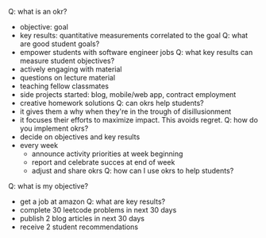 Q: what is an okr?
- objective: goal
- key results: quantitative measurements correlated to the goal
Q: what are good student goals?
- empower students with software engineer jobs
Q: what key results can measure student objectives?
- actively engaging with material
- questions on lecture material
- teaching fellow classmates
- side projects started: blog, mobile/web app, contract employment
- creative homework solutions
Q: can okrs help students?
- it gives them a why when they're in the trough of disillusionment
- it focuses their efforts to maximize impact. This avoids regret.
Q: how do you implement okrs?
- decide on objectives and key results
- every week
  - announce activity priorities at week beginning 
  - report and celebrate succes at end of week
  - adjust and share okrs
Q: how can I use okrs to help students?


Q: what is my objective?
- get a job at amazon
Q: what are key results?
- complete 30 leetcode problems in next 30 days
- publish 2 blog articles in next 30 days
- receive 2 student recommendations
